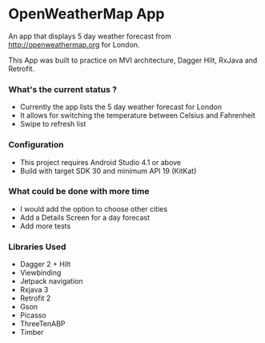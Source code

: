 # OpenWeatherMap App #

An app that displays 5 day weather forecast from http://openweathermap.org for London.

This App was built to practice on MVI architecture, Dagger Hilt, RxJava and Retrofit.

### What's the current status ? ###

- Currently the app lists the 5 day weather forecast for London
- It allows for switching the temperature between Celsius and Fahrenheit
- Swipe to refresh list

### Configuration ###

- This project requires Android Studio 4.1 or above
- Build with target SDK 30 and minimum API 19 (KitKat)

### What could be done with more time ###

- I would add the option to choose other cities
- Add a Details Screen for a day forecast
- Add more tests

### Libraries Used ###

- Dagger 2 + Hilt
- Viewbinding
- Jetpack navigation
- Rxjava 3
- Retrofit 2
- Gson
- Picasso
- ThreeTenABP
- Timber